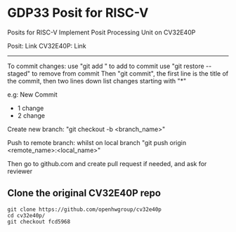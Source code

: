 # GDP33 Posit for RISC-V
Posits for RISC-V
Implement Posit Processing Unit on CV32E40P

Posit: Link
CV32E40P: Link

-----------------------------------------------------------------------

To commit changes: 
use "git add <filename>" to add to commit
use "git restore <filename> --staged" to remove from commit
Then "git commit", the first line is the title of the commit, then two lines down list changes starting with "*"

e.g: 
New Commit

* 1 change
* 2 change

Create new branch: "git checkout -b <branch_name>"

Push to remote branch: whilst on local branch "git push origin <remote_name>:<local_name>"

Then go to github.com and create pull request if needed, and ask for reviewer

## Clone the original CV32E40P repo
```
git clone https://github.com/openhwgroup/cv32e40p
cd cv32e40p/ 
git checkout fcd5968
```
